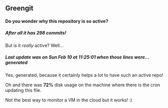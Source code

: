 ## Greengit

#### Do you wonder why this repository is so active?

##### After all it has 298 commits!

But is it *really* active? Well...

##### Last update was on Sun Feb 10 at 11:25:01 when those lines were... generated

Yes, generated, because it certainly helps a lot to have such an active repo!

Oh and there was **72%** disk usage on the machine
where there is the cron updating this file.

Not the best way to monitor a VM in the cloud but it works! :)
